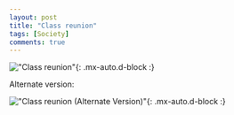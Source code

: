 ```yaml
---
layout: post
title: "Class reunion"
tags: [Society]
comments: true
---
```


!["Class reunion"](/comics/18-1.png){: .mx-auto.d-block :}

Alternate version:

!["Class reunion (Alternate Version)"](/comics/18-2.png){: .mx-auto.d-block :}
